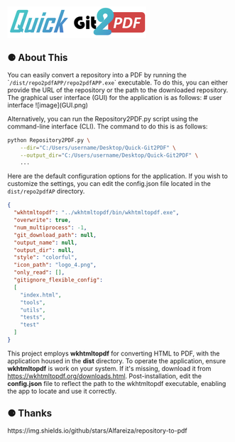 
![image](logo.png)

<h2>⚈ About This</h2>
You can easily convert a repository into a PDF by running the `<code>/dist/repo2pdfAPP/repo2pdfAPP.exe</code>` executable. 
To do this, you can either provide the URL of the repository or the path to the downloaded repository. 
The graphical user interface (GUI) for the application is as follows:
# user interface
![image](GUI.png)

Alternatively, you can run the Repository2PDF.py script using the command-line interface (CLI). 
The command to do this is as follows:

```bash
python Repository2PDF.py \
    --dir="C:/Users/username/Desktop/Quick-Git2PDF" \
    --output_dir="C:/Users/username/Desktop/Quick-Git2PDF" \
    ...
```

Here are the default configuration options for the application. If you wish to customize the settings, 
you can edit the config.json file located in the `dist/repo2pdfAP` directory.

```json
{
  "wkhtmltopdf": "../wkhtmltopdf/bin/wkhtmltopdf.exe",
  "overwrite": true,
  "num_multiprocess": -1,
  "git_download_path": null,
  "output_name": null,
  "output_dir": null,
  "style": "colorful",
  "icon_path": "logo_4.png",
  "only_read": [],
  "gitignore_flexible_config":
  [
    "index.html",
    "tools",
    "utils",
    "tests",
    "test"
  ]
}
```

This project employs **wkhtmltopdf** for converting HTML to PDF, with the application housed in the **dist** directory. 
To operate the application, ensure **wkhtmltopdf** is work on your system. 
If it's missing, download it from https://wkhtmltopdf.org/downloads.html. Post-installation, 
edit the **config.json** file to reflect the path to the wkhtmltopdf executable, enabling the app to locate and use it correctly.

<h2>⚈ Thanks </h2>
https://img.shields.io/github/stars/Alfareiza/repository-to-pdf

